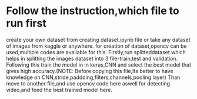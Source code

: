 # Follow the instruction,which file to run first
 create your own dataset from creating dataset.ipynb file or take any dataset of images from kaggle or anywhere.
for creation of dataset,opencv can be used,multiple codes are available for this.
Firstly,run splitteddataset which helps in splitting the images dataset into 3 file-train,test and validation.
Following this train the model in in keras,CNN and select the best model that gives high accuracy.(NOTE: Before copying this file,Its better to have knowledge on CNN,stride,paddding,filters,channels,pooling layer)
Than move to another file,and use opencv code here aswell for detecting video,and feed the best trained model here.
